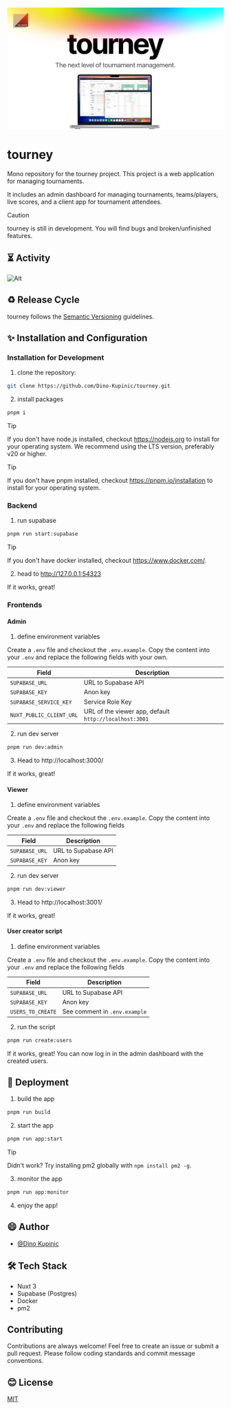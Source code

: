 ![tourney](./.github/assets/banner.png)

# tourney

Mono repository for the tourney project. This project is a web application for managing tournaments.

It includes an admin dashboard for managing tournaments, teams/players, live scores, and a client app for tournament
attendees.

> [!CAUTION]
> tourney is still in development. You will find bugs and broken/unfinished features.

## ⏳ Activity

![Alt](https://repobeats.axiom.co/api/embed/bd1b64dfb166474122230a0f147ea9f77e408ad1.svg "Repobeats analytics image")

## ♻️ Release Cycle

tourney follows the [Semantic Versioning](https://semver.org/) guidelines.

## ✨ Installation and Configuration

### Installation for Development

1. clone the repository:

```bash
git clone https://github.com/Dino-Kupinic/tourney.git
```

2. install packages

```bash
pnpm i
```

> [!TIP]
> If you don't have node.js installed, checkout https://nodejs.org to install for your operating system.
> We recommend using the LTS version, preferably v20 or higher.

> [!TIP]
> If you don't have pnpm installed, checkout https://pnpm.io/installation to install for your operating system.

### Backend

1. run supabase

```bash
pnpm run start:supabase
```

> [!TIP]
> If you don't have docker installed, checkout https://www.docker.com/.

2. head to http://127.0.0.1:54323

If it works, great!

### Frontends

#### Admin

1. define environment variables

Create a `.env` file and checkout the `.env.example`.
Copy the content into your `.env` and replace the following fields with your own.

| Field                    | Description                                            |
|--------------------------|--------------------------------------------------------|
| `SUPABASE_URL`           | URL to Supabase API                                    |
| `SUPABASE_KEY`           | Anon key                                               |
| `SUPABASE_SERVICE_KEY`   | Service Role Key                                       |
| `NUXT_PUBLIC_CLIENT_URL` | URL of the viewer app, default `http://localhost:3001` |

2. run dev server

```bash
pnpm run dev:admin
```

3. Head to http://localhost:3000/

If it works, great!

#### Viewer

1. define environment variables

Create a `.env` file and checkout the `.env.example`. Copy the content into your `.env` and replace the following fields

| Field          | Description         |
|----------------|---------------------|
| `SUPABASE_URL` | URL to Supabase API |
| `SUPABASE_KEY` | Anon key            |

2. run dev server

```bash
pnpm run dev:viewer
```

3. Head to http://localhost:3001/

If it works, great!

#### User creator script

1. define environment variables

Create a `.env` file and checkout the `.env.example`. Copy the content into your `.env` and replace the following fields

| Field             | Description                   |
|-------------------|-------------------------------|
| `SUPABASE_URL`    | URL to Supabase API           |
| `SUPABASE_KEY`    | Anon key                      |
| `USERS_TO_CREATE` | See comment in `.env.example` |

2. run the script

```bash
pnpm run create:users
```

If it works, great! You can now log in in the admin dashboard with the created users.

## 🚀 Deployment

1. build the app

```bash
pnpm run build
```

2. start the app

```bash
pnpm run app:start
```

> [!TIP]
> Didn't work?
> Try installing pm2 globally with `npm install pm2 -g`.

3. monitor the app

```bash
pnpm run app:monitor
```

4. enjoy the app!

## 😄 Author

- [@Dino Kupinic](https://www.github.com/Dino-Kupinic)

## 🛠️ Tech Stack

- Nuxt 3
- Supabase (Postgres)
- Docker
- pm2

## Contributing

Contributions are always welcome! Feel free to create an issue or submit a pull request.
Please follow coding standards and commit message conventions.

## 😊 License

[MIT](https://choosealicense.com/licenses/mit/)
